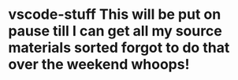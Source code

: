 # vscode-stuff This will be put on pause till I can get all my source materials sorted forgot to do that over the weekend whoops!
